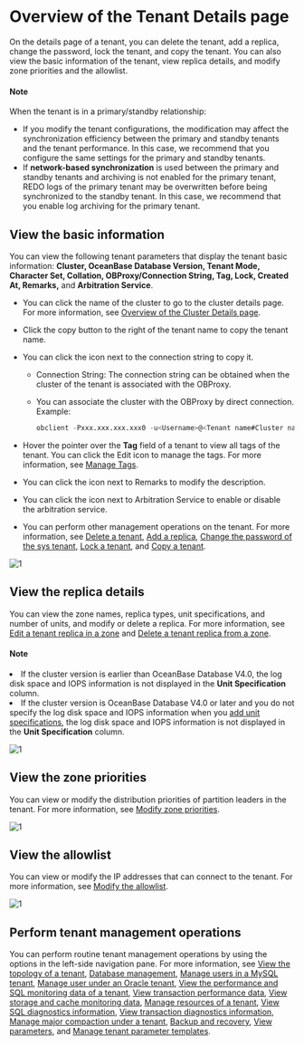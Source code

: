 # Overview of the Tenant Details page

On the details page of a tenant, you can delete the tenant, add a replica, change the password, lock the tenant, and copy the tenant. You can also view the basic information of the tenant, view replica details, and modify zone priorities and the allowlist.

<main id="notice" type='explain'><h4>Note</h4><p>
When the tenant is in a primary/standby relationship:
<ul><li>If you modify the tenant configurations, the modification may affect the synchronization efficiency between the primary and standby tenants and the tenant performance. In this case, we recommend that you configure the same settings for the primary and standby tenants. </li>
<li>If <b>network-based synchronization</b> is used between the primary and standby tenants and archiving is not enabled for the primary tenant, REDO logs of the primary tenant may be overwritten before being synchronized to the standby tenant. In this case, we recommend that you enable log archiving for the primary tenant. </li></ul>
</p></main>

## View the basic information

You can view the following tenant parameters that display the tenant basic information: **Cluster, OceanBase Database Version, Tenant Mode, Character Set, Collation, OBProxy/Connection String, Tag, Lock, Created At, Remarks,** and **Arbitration Service**.

* You can click the name of the cluster to go to the cluster details page. For more information, see [Overview of the Cluster Details page](../../600.cluster-functions/300.manage-a-cluster/200.overview-of-the-cluster-details-page.md).

* Click the copy button to the right of the tenant name to copy the tenant name.

* You can click the icon next to the connection string to copy it.

  * Connection String: The connection string can be obtained when the cluster of the tenant is associated with the OBProxy.

  * You can associate the cluster with the OBProxy by direct connection. Example:

      ```sql
      obclient -Pxxx.xxx.xxx.xxx0 -u<Username>@<Tenant name#Cluster name> -P2883 -p****** -c -A sys
      ```

* Hover the pointer over the **Tag** field of a tenant to view all tags of the tenant. You can click the Edit icon to manage the tags. For more information, see [Manage Tags](../../1600.system-management-features/800.manage-tags/100.tags-overview.md).

* You can click the icon next to Remarks to modify the description.

* You can click the icon next to Arbitration Service to enable or disable the arbitration service.

* You can perform other management operations on the tenant. For more information, see [Delete a tenant](../600.manage-a-tenant/400.delete-a-tenant.md), [Add a replica](../1000.manage-tenant-replica/200.create-a-replica.md), [Change the password of the sys tenant](../600.manage-a-tenant/500.change-the-sysy-tenant-password.md), [Lock a tenant](../600.manage-a-tenant/300.locked-a-tenant.md), and [Copy a tenant](../600.manage-a-tenant/200.replication-a-tenant.md).

![1](https://obbusiness-private.oss-cn-shanghai.aliyuncs.com/doc/img/ocp/422-en/%E7%A7%9F%E6%88%B7%E5%9F%BA%E6%9C%AC%E4%BF%A1%E6%81%AF1.png)

## View the replica details

You can view the zone names, replica types, unit specifications, and number of units, and modify or delete a replica. For more information, see [Edit a tenant replica in a zone](../1000.manage-tenant-replica/300.edit-a-replica-of-a-tenant-in-a-private-zone.md) and [Delete a tenant replica from a zone](../1000.manage-tenant-replica/400.delete-a-replica-of-a-tenant-in-a-private-zone.md).

<main id="notice" type='explain'>

<h4>Note</h4>

<p><li>If the cluster version is earlier than OceanBase Database V4.0, the log disk space and IOPS information is not displayed in the <b>Unit Specification</b> column.</li><li>If the cluster version is OceanBase Database V4.0 or later and you do not specify the log disk space and IOPS information when you <a href="../400.manage-unit-specification.md">add unit specifications</a>, the log disk space and IOPS information is not displayed in the <b>Unit Specification</b> column.</li></p>

</main>

![1](https://obbusiness-private.oss-cn-shanghai.aliyuncs.com/doc/img/ocp/420/420-en/%E6%9F%A5%E7%9C%8B%E5%89%AF%E6%9C%AC%E8%AF%A6%E6%83%85.png)

## View the zone priorities

You can view or modify the distribution priorities of partition leaders in the tenant. For more information, see [Modify zone priorities](../800.modify-a-zone-priority.md).

![1](https://obbusiness-private.oss-cn-shanghai.aliyuncs.com/doc/img/ocp/420/420-en/zone%E4%BC%98%E5%85%88%E7%BA%A7.png)

## View the allowlist

You can view or modify the IP addresses that can connect to the tenant. For more information, see [Modify the allowlist](../700.modify-the-whitelist.md).

![1](https://obbusiness-private.oss-cn-shanghai.aliyuncs.com/doc/img/ocp/420/420-en/%E7%99%BD%E5%90%8D%E5%8D%95.png)

## Perform tenant management operations

You can perform routine tenant management operations by using the options in the left-side navigation pane. For more information, see [View the topology of a tenant](../900.manage-tenant-topulogy/100.view-the-tenant-topology.md), [Database management](../1100.database-management.md), [Manage users in a MySQL tenant](../1200.manage-users-and-permissions-under-tenants/100.user-management-under-a-mysql-tenant.md), [Manage user under an Oracle tenant](../1200.manage-users-and-permissions-under-tenants/200.user-management-under-an-oracle-tenant/100.oracle-tenant-user-management.md), [View the performance and SQL monitoring data of a tenant](../../880.manage-performance-monitoring/100.performance-monitoring-overview/400.view-tenant-performance-and-sql.md), [View transaction performance data](../../880.manage-performance-monitoring/100.performance-monitoring-overview/500.view-transaction-performance.md), [View storage and cache monitoring data](../../880.manage-performance-monitoring/100.performance-monitoring-overview/600.view-storage-and-cache-performance.md), [Manage resources of a tenant](../500.ocp-resource-unit-specifications.md), [View SQL diagnostics information](../../1000.diagnosis-and-tuning-fuctions/100.manage-sql-diagnosis/300.suspicious-sql-diagnostics.md), [View transaction diagnostics information](../../1000.diagnosis-and-tuning-fuctions/200.manage-transaction-diagnostics/200.view-transaction-diagnosis.md), [Manage major compaction under a tenant](../1400.manage-tenant-merge/200.details-of-tenant-major-compaction.md), [Backup and recovery](../../1100.backup-and-restoration-functions/400.backup-now/200.back-up-tenant-now.md), [View parameters](../1500.manage-tenant-parameter-templates.md), and [Manage tenant parameter templates](../1600.manage-tenant-parameters/100.view-the-tenant-parameter.md).
